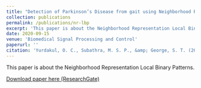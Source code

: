 ```yaml
---
title: "Detection of Parkinson’s Disease from gait using Neighborhood Representation Local Binary Patterns"
collection: publications
permalink: /publications/nr-lbp
excerpt: 'This paper is about the Neighborhood Representation Local Binary Patterns.'
date: 2020-09-15
venue: 'Biomedical Signal Processing and Control'
paperurl: ''
citation: 'Yurdakul, O. C., Subathra, M. S. P., &amp; George, S. T. (2020). Detection of Parkinson’s Disease from gait using Neighborhood Representation Local Binary Patterns. <i>Biomedical Signal Processing and Control, 62</i>, 102070. <a href="https://doi.org/10.1016/j.bspc.2020.102070">https://doi.org/10.1016/j.bspc.2020.102070</a> '
---
```

This paper is about the Neighborhood Representation Local Binary Patterns.

[Download paper here (ResearchGate)](https://www.researchgate.net/publication/343048190_Detection_of_Parkinson's_Disease_from_gait_using_Neighborhood_Representation_Local_Binary_Patterns)
